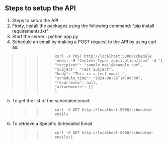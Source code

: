 ## Steps to setup the API
1. Steps to setup the API
2. Firsty, install the packages using the following command: "pip install requirements.txt"
3. Start the server : python app.py
4. Schedule an email by making a POST request to the API by using curl as: 
>> >>     curl -X POST http://localhost:5000/schedule
>> >>     -email -H "Content-Type: application/json" -d '{ 
>> >>     "recipient": "sample-mail@example.com",
>> >>     "subject": "Test Subject",
>> >>     "body": "This is a test email.",
>> >>     "schedule_time": "2024-08-02T14:00:00",
>> >>     "recurrence": null,
>> >>     "attachments": []
>> >>     }

5. To get the list of the scheduled email:
>> >>     curl -X GET http://localhost:5000/scheduled-emails

6. To retrieve a Specific Scheduled Email
>> >>     curl -X GET http://localhost:5000/scheduled-emails/1



